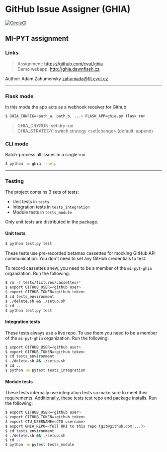 # GitHub Issue Assigner (GHIA)

[![CircleCI](https://circleci.com/gh/Dawnflash/ghia/tree/master.svg?style=svg&circle-token=44975646403e19358f198efec23bd462ae0991db)](https://circleci.com/gh/Dawnflash/ghia/tree/master)

## MI-PYT assignment
### Links
>Assignment: https://github.com/cvut/ghia \
>Demo webapp: http://ghia.dawnflash.cz

Author: Adam Zahumensky <zahumada@fit.cvut.cz>

--------------------------
### Flask mode
In this mode the app acts as a webhook receiver for Github

```bash
$ GHIA_CONFIG=<path_a, path_b, ...> FLASK_APP=ghia.py flask run
```
>GHIA_DRYRUN: set dry run \
>GHIA_STRATEGY: switch strategy <set|change> (default: append)

### CLI mode
Batch-process all issues in a single run
```bash
$ python -m ghia --help
```

--------------------------
### Testing

The project contains 3 sets of tests:
* Unit tests in `tests`
* Integration tests in `tests_integration`
* Module tests in `tests_module`

Only unit tests are distributed in the package.
#### Unit tests
```bash
$ python test.py test
```
These tests use pre-recorded betamax cassettes for mocking GitHub API communication. You don't need to set any GitHub credentials to test.

To record cassettes anew, you need to be a member of the `mi-pyt-ghia` organization.
Run the following:
```bash
$ rm -f tests/fixtures/cassettes/*
$ export GITHUB_USER=<github user>
$ export GITHUB_TOKEN=<github token>
$ cd tests_environment
$ ./delete.sh && ./setup.sh
$ cd ..
$ python test.py test
```
#### Integration tests
These tests always use a live repo. To use them you need to be a member of the `mi-pyt-ghia` organization.
Run the following:
```bash
$ export GITHUB_USER=<github user>
$ export GITHUB_TOKEN=<github token>
$ cd tests_environment
$ ./delete.sh && ./setup.sh
$ cd ..
$ python -m pytest tests_integration
```
#### Module tests
These tests internally use integration tests so make sure to meet their requirements. Additionally, these tests test repo and package installs.
Run the following:
```bash
$ export GITHUB_USER=<github user>
$ export GITHUB_TOKEN=<github token>
$ export CTU_USERNAME=<CTU username>
$ export GHIA_REPO=<full URI to this repo (git@github.com:...)>
$ cd tests_environment
$ ./delete.sh && ./setup.sh
$ cd ..
$ python -m pytest tests_module
```
